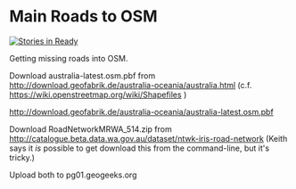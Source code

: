 Main Roads to OSM
=================

[![Stories in Ready](https://badge.waffle.io/geogeeks-au/MainRoads-to-OSM.png?label=ready&title=Ready)](http://waffle.io/geogeeks-au/MainRoads-to-OSM)

Getting missing roads into OSM.



Download australia-latest.osm.pbf from
http://download.geofabrik.de/australia-oceania/australia.html
(c.f. https://wiki.openstreetmap.org/wiki/Shapefiles )

http://download.geofabrik.de/australia-oceania/australia-latest.osm.pbf

Download RoadNetworkMRWA_514.zip from
http://catalogue.beta.data.wa.gov.au/dataset/ntwk-iris-road-network
(Keith says it *is* possible to get download this from the command-line, but it's tricky.)

Upload both to pg01.geogeeks.org

